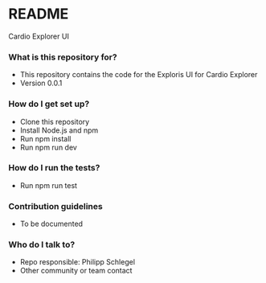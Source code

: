 # README #

Cardio Explorer UI

### What is this repository for? ###

* This repository contains the code for the Exploris UI for Cardio Explorer
* Version 0.0.1

### How do I get set up? ###

* Clone this repository
* Install Node.js and npm
* Run npm install
* Run npm run dev

### How do I run the tests? ###
* Run npm run test

### Contribution guidelines ###

* To be documented

### Who do I talk to? ###

* Repo responsible: Philipp Schlegel
* Other community or team contact